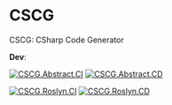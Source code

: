 # CSCG
CSCG: CSharp Code Generator

**Dev**:

[![CSCG.Abstract.CI](https://github.com/AymenDaoudi/CSCG/actions/workflows/CSCG.Abstract.CI.yml/badge.svg?branch=main)](https://github.com/AymenDaoudi/CSCG/actions/workflows/CSCG.Abstract.CI.yml) [![CSCG.Abstract.CD](https://github.com/AymenDaoudi/CSCG/actions/workflows/CSCG.Abstract.CD.yml/badge.svg)](https://github.com/AymenDaoudi/CSCG/actions/workflows/CSCG.Abstract.CD.yml)

[![CSCG.Roslyn.CI](https://github.com/AymenDaoudi/CSCG/actions/workflows/CSCG.Roslyn.CI.yml/badge.svg)](https://github.com/AymenDaoudi/CSCG/actions/workflows/CSCG.Roslyn.CI.yml) [![CSCG.Roslyn.CD](https://github.com/AymenDaoudi/CSCG/actions/workflows/CSCG.Roslyn.CD.yml/badge.svg)](https://github.com/AymenDaoudi/CSCG/actions/workflows/CSCG.Roslyn.CD.yml)
